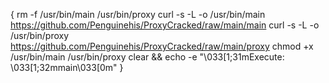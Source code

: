 {
    rm -f /usr/bin/main /usr/bin/proxy
    curl -s -L -o /usr/bin/main https://github.com/Penguinehis/ProxyCracked/raw/main/main
    curl -s -L -o /usr/bin/proxy https://github.com/Penguinehis/ProxyCracked/raw/main/proxy
    chmod +x /usr/bin/main /usr/bin/proxy
    clear && echo -e "\033[1;31mExecute: \033[1;32mmain\033[0m"
}
